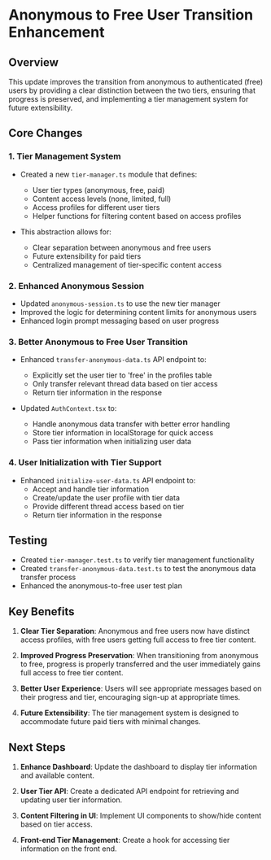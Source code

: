 # Anonymous to Free User Transition Enhancement

## Overview

This update improves the transition from anonymous to authenticated (free) users by providing a clear distinction between the two tiers, ensuring that progress is preserved, and implementing a tier management system for future extensibility.

## Core Changes

### 1. Tier Management System

- Created a new `tier-manager.ts` module that defines:
  - User tier types (anonymous, free, paid)
  - Content access levels (none, limited, full)
  - Access profiles for different user tiers
  - Helper functions for filtering content based on access profiles

- This abstraction allows for:
  - Clear separation between anonymous and free users
  - Future extensibility for paid tiers
  - Centralized management of tier-specific content access

### 2. Enhanced Anonymous Session

- Updated `anonymous-session.ts` to use the new tier manager
- Improved the logic for determining content limits for anonymous users
- Enhanced login prompt messaging based on user progress

### 3. Better Anonymous to Free User Transition

- Enhanced `transfer-anonymous-data.ts` API endpoint to:
  - Explicitly set the user tier to 'free' in the profiles table
  - Only transfer relevant thread data based on tier access
  - Return tier information in the response

- Updated `AuthContext.tsx` to:
  - Handle anonymous data transfer with better error handling
  - Store tier information in localStorage for quick access
  - Pass tier information when initializing user data

### 4. User Initialization with Tier Support

- Enhanced `initialize-user-data.ts` API endpoint to:
  - Accept and handle tier information
  - Create/update the user profile with tier data
  - Provide different thread access based on tier
  - Return tier information in the response

## Testing

- Created `tier-manager.test.ts` to verify tier management functionality
- Created `transfer-anonymous-data.test.ts` to test the anonymous data transfer process
- Enhanced the anonymous-to-free user test plan

## Key Benefits

1. **Clear Tier Separation**: Anonymous and free users now have distinct access profiles, with free users getting full access to free tier content.

2. **Improved Progress Preservation**: When transitioning from anonymous to free, progress is properly transferred and the user immediately gains full access to free tier content.

3. **Better User Experience**: Users will see appropriate messages based on their progress and tier, encouraging sign-up at appropriate times.

4. **Future Extensibility**: The tier management system is designed to accommodate future paid tiers with minimal changes.

## Next Steps

1. **Enhance Dashboard**: Update the dashboard to display tier information and available content.

2. **User Tier API**: Create a dedicated API endpoint for retrieving and updating user tier information.

3. **Content Filtering in UI**: Implement UI components to show/hide content based on tier access.

4. **Front-end Tier Management**: Create a hook for accessing tier information on the front end.